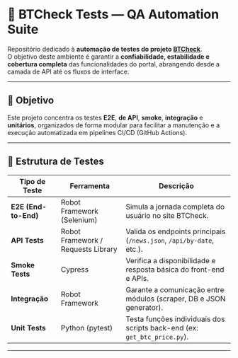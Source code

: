 # 🧪 BTCheck Tests — QA Automation Suite

Repositório dedicado à **automação de testes do projeto [BTCheck](https://github.com/guibim/btcheck)**.  
O objetivo deste ambiente é garantir a **confiabilidade, estabilidade e cobertura completa** das funcionalidades do portal, abrangendo desde a camada de API até os fluxos de interface.

---

## 🎯 Objetivo

Este projeto concentra os testes **E2E**, **de API**, **smoke**, **integração** e **unitários**, organizados de forma modular para facilitar a manutenção e a execução automatizada em pipelines CI/CD (GitHub Actions).

---

## 🧩 Estrutura de Testes

| Tipo de Teste | Ferramenta | Descrição |
|----------------|-------------|------------|
| **E2E (End-to-End)** | Robot Framework (Selenium) | Simula a jornada completa do usuário no site BTCheck. |
| **API Tests** | Robot Framework / Requests Library | Valida os endpoints principais (`/news.json`, `/api/by-date`, etc.). |
| **Smoke Tests** | Cypress | Verifica a disponibilidade e resposta básica do front-end e APIs. |
| **Integração** | Robot Framework | Garante a comunicação entre módulos (scraper, DB e JSON generator). |
| **Unit Tests** | Python (pytest) | Testa funções individuais dos scripts back-end (ex: `get_btc_price.py`). |

---
